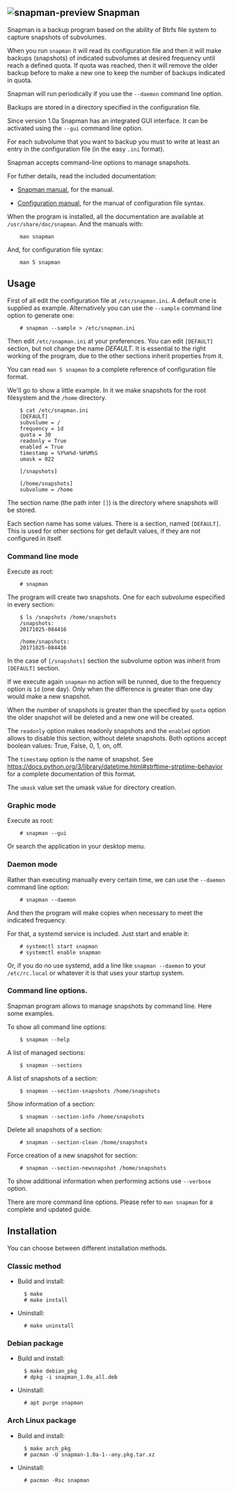 ![snapman-preview](https://github.com/mdomlop/snapman/blob/master/preview.png "snapman interface")
Snapman
-------

Snapman is a backup program based on the ability of Btrfs file system to
capture snapshots of subvolumes.

When you run `snapman` it will read its configuration file and then it will
make backups (snapshots) of indicated subvolumes at desired frequency until
reach a defined quota. If quota was reached, then it will remove the older
backup before to make a new one to keep the number of backups indicated in
quota.

Snapman will run periodically if you use the `--daemon` command line option.

Backups are stored in a directory specified in the configuration file.

Since version 1.0a Snapman has an integrated GUI interface. It can be 
activated using the `--gui` command line option.

For each subvolume that you want to backup you must to write at least an entry
in the configuration file (in the easy `.ini` format).

Snapman accepts command-line options to manage snapshots.

For futher details, read the included documentation:

- [Snapman manual](man/en/snapman.1.md), for the manual.

- [Configuration manual](man/en/snapman.5.md), for the manual of configuration
    file syntax.

When the program is installed, all the documentation are available at
`/usr/share/doc/snapman`. And the manuals with:

        man snapman

And, for configuration file syntax:

        man 5 snapman

    
Usage
-----

First of all edit the configuration file at `/etc/snapman.ini`. A default one is
supplied as example. Alternatively you can use the `--sample` command line
option to generate one:

        # snapman --sample > /etc/snapman.ini

Then edit `/etc/snapman.ini` at your preferences. You can edit `[DEFAULT]`
section, but not change the name _DEFAULT_. It is essential to the right working
of the program, due to the other sections inherit properties from it.

You can read `man 5 snapman` to a complete reference of configuration file
format.

We'll go to show a little example. In it we make snapshots for the root
filesystem and the `/home` directory.

        $ cat /etc/snapman.ini
        [DEFAULT]
        subvolume = /
        frequency = 1d
        quota = 30
        readonly = True
        enabled = True
        timestamp = %Y%m%d-%H%M%S
        umask = 022

        [/snapshots]

        [/home/snapshots]
        subvolume = /home

The section name (the path inter `[]`) is the directory where snapshots will be
stored.

Each section name has some values. There is a section, named `[DEFAULT]`. This
is used for other sections for get default values, if they are not configured
in itself.

### Command line mode


Execute as root:

        # snapman

The program will create two snapshots. One for each subvolume especified
in every section:

        $ ls /snapshots /home/snapshots
        /snapshots:
        20171025-084416

        /home/snapshots:
        20171025-084416

In the case of `[/snapshots]` section the subvolume option was inherit from
`[DEFAULT]` section.

If we execute again `snapman` no action will be runned, due to the frequency
option is `1d` (one day). Only when the difference is greater than one day
would make a new snapshot.

When the number of snapshots is greater than the specified by `quota` option
the older snapshot will be deleted and a new one will be created.

The `readonly` option makes readonly snapshots and the `enabled` option allows
to disable this section, without delete snapshots. Both options accept boolean
values: True, False, 0, 1, on, off.

The `timestamp` option is the name of snapshot.
See <https://docs.python.org/3/library/datetime.html#strftime-strptime-behavior>
for a complete documentation of this format.

The `umask` value set the umask value for directory creation.

### Graphic mode

Execute as root:

        # snapman --gui

Or search the application in your desktop menu.

### Daemon mode

Rather than executing manually every certain time, we can use the `--daemon`
command line option:

        # snapman --daemon

And then the program will make copies when necessary to meet the indicated
frequency.

For that, a systemd service is included. Just start and enable it:

        # systemctl start snapman
        # systemctl enable snapman

Or, if you do no use systemd, add a line like `snapman --daemon` to your
`/etc/rc.local` or whatever it is that uses your startup system.


### Command line options.

Snapman program allows to manage snapshots by command line. Here some examples.

To show all command line options:

        $ snapman --help

A list of managed sections:

        $ snapman --sections

A list of snapshots of a section:

        $ snapman --section-snapshots /home/snapshots

Show information of a section:

        $ snapman --section-info /home/snapshots

Delete all snapshots of a section:

        # snapman --section-clean /home/snapshots

Force creation of a new snapshot for section:

        # snapman --section-newsnapshot /home/snapshots

To show additional information when performing actions use `--verbose` option.

There are more command line options. Please refer to `man snapman` for a
complete and updated guide.

Installation
------------

You can choose between different installation methods.

### Classic method ###

- Build and install:

        $ make
        # make install

- Uninstall:

        # make uninstall


### Debian package ###

- Build and install:

        $ make debian_pkg
        # dpkg -i snapman_1.0a_all.deb

- Uninstall:

        # apt purge snapman


### Arch Linux package

- Build and install:

        $ make arch_pkg
        # pacman -U snapman-1.0a-1--any.pkg.tar.xz

- Uninstall:

        # pacman -Rsc snapman
